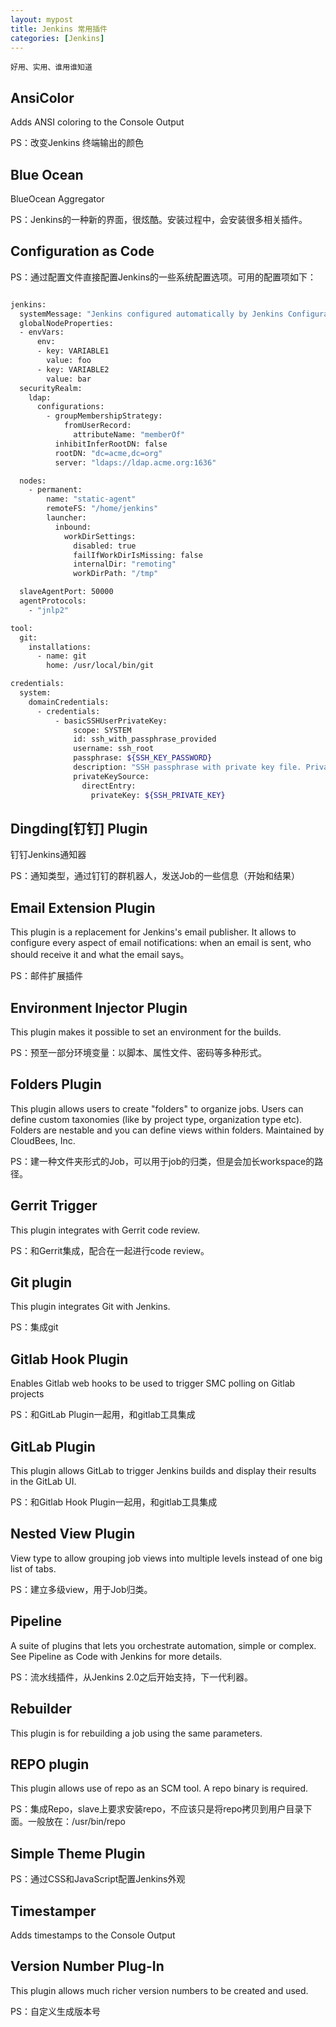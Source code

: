 ```yaml
---
layout: mypost
title: Jenkins 常用插件
categories: [Jenkins]
---
```


`好用、实用、谁用谁知道`

## AnsiColor

Adds ANSI coloring to the Console Output

PS：改变Jenkins 终端输出的颜色

## Blue Ocean

BlueOcean Aggregator

PS：Jenkins的一种新的界面，很炫酷。安装过程中，会安装很多相关插件。

## Configuration as Code

PS：通过配置文件直接配置Jenkins的一些系统配置选项。可用的配置项如下：

```bash

jenkins:
  systemMessage: "Jenkins configured automatically by Jenkins Configuration as Code plugin\n\n"
  globalNodeProperties:
  - envVars:
      env:
      - key: VARIABLE1
        value: foo
      - key: VARIABLE2
        value: bar
  securityRealm:
    ldap:
      configurations:
        - groupMembershipStrategy:
            fromUserRecord:
              attributeName: "memberOf"
          inhibitInferRootDN: false
          rootDN: "dc=acme,dc=org"
          server: "ldaps://ldap.acme.org:1636"

  nodes:
    - permanent:
        name: "static-agent"
        remoteFS: "/home/jenkins"
        launcher:
          inbound:
            workDirSettings:
              disabled: true
              failIfWorkDirIsMissing: false
              internalDir: "remoting"
              workDirPath: "/tmp"

  slaveAgentPort: 50000
  agentProtocols:
    - "jnlp2"

tool:
  git:
    installations:
      - name: git
        home: /usr/local/bin/git

credentials:
  system:
    domainCredentials:
      - credentials:
          - basicSSHUserPrivateKey:
              scope: SYSTEM
              id: ssh_with_passphrase_provided
              username: ssh_root
              passphrase: ${SSH_KEY_PASSWORD}
              description: "SSH passphrase with private key file. Private key provided"
              privateKeySource:
                directEntry:
                  privateKey: ${SSH_PRIVATE_KEY}
```

## Dingding[钉钉] Plugin

钉钉Jenkins通知器

PS：通知类型，通过钉钉的群机器人，发送Job的一些信息（开始和结果）

## Email Extension Plugin

This plugin is a replacement for Jenkins's email publisher. It allows to configure every aspect of email notifications: when an email is sent, who should receive it and what the email says。

PS：邮件扩展插件

## Environment Injector Plugin

This plugin makes it possible to set an environment for the builds.

PS：预至一部分环境变量：以脚本、属性文件、密码等多种形式。

## Folders Plugin

This plugin allows users to create "folders" to organize jobs. Users can define custom taxonomies (like by project type, organization type etc). Folders are nestable and you can define views within folders. Maintained by CloudBees, Inc.

PS：建一种文件夹形式的Job，可以用于job的归类，但是会加长workspace的路径。

## Gerrit Trigger

This plugin integrates with Gerrit code review.

PS：和Gerrit集成，配合在一起进行code review。

## Git plugin

This plugin integrates Git with Jenkins.

PS：集成git

## Gitlab Hook Plugin

Enables Gitlab web hooks to be used to trigger SMC polling on Gitlab projects

PS：和GitLab Plugin一起用，和gitlab工具集成

## GitLab Plugin

This plugin allows GitLab to trigger Jenkins builds and display their results in the GitLab UI.

PS：和Gitlab Hook Plugin一起用，和gitlab工具集成

## Nested View Plugin

View type to allow grouping job views into multiple levels instead of one big list of tabs.

PS：建立多级view，用于Job归类。

## Pipeline

A suite of plugins that lets you orchestrate automation, simple or complex. See Pipeline as Code with Jenkins for more details.

PS：流水线插件，从Jenkins 2.0之后开始支持，下一代利器。

## Rebuilder

This plugin is for rebuilding a job using the same parameters.

## REPO plugin

This plugin allows use of repo as an SCM tool. A repo binary is required.

PS：集成Repo，slave上要求安装repo，不应该只是将repo拷贝到用户目录下面。一般放在：/usr/bin/repo

## Simple Theme Plugin

PS：通过CSS和JavaScript配置Jenkins外观

## Timestamper

Adds timestamps to the Console Output

## Version Number Plug-In

This plugin allows much richer version numbers to be created and used.

PS：自定义生成版本号
